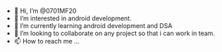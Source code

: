 - 👋 Hi, I’m @0701MF20
- 👀 I’m interested in android development.
- 🌱 I’m currently learning android development and DSA
- 💞️ I’m looking to collaborate on any project so that i can work in team.
- 📫 How to reach me ...

<!---
0701MF20/0701MF20 is a ✨ special ✨ repository because its `README.md` (this file) appears on your GitHub profile.
You can click the Preview link to take a look at your changes.
--->
